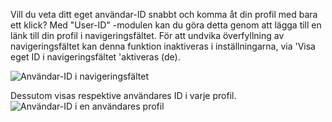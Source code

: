 Vill du veta ditt eget användar-ID snabbt och komma åt din profil med bara ett klick?
Med "User-ID" -modulen kan du göra detta genom att lägga till en länk till din profil i navigeringsfältet.
För att undvika överfyllning av navigeringsfältet kan denna funktion inaktiveras i inställningarna,
via 'Visa eget ID i navigeringsfältet 'aktiveras (de).

![Användar-ID i navigeringsfältet](./navbar.png)

Dessutom visas respektive användares ID i varje profil.
![Användar-ID i en användares profil](./profile.png)
